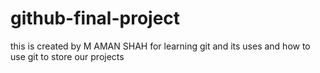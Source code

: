 # github-final-project
this is created by M AMAN SHAH for learning git and its uses and how to use git to store our projects
